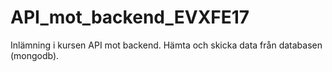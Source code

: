 # API_mot_backend_EVXFE17
Inlämning i kursen API mot backend. Hämta och skicka data från databasen (mongodb).

